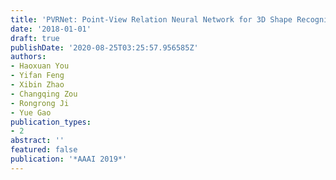```yaml
---
title: 'PVRNet: Point-View Relation Neural Network for 3D Shape Recognition'
date: '2018-01-01'
draft: true
publishDate: '2020-08-25T03:25:57.956585Z'
authors:
- Haoxuan You
- Yifan Feng
- Xibin Zhao
- Changqing Zou
- Rongrong Ji
- Yue Gao
publication_types:
- 2
abstract: ''
featured: false
publication: '*AAAI 2019*'
---
```


